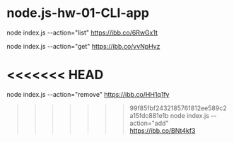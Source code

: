 # node.js-hw-01-CLI-app

node index.js --action="list"
https://ibb.co/6RwGx1t

node index.js --action="get"
https://ibb.co/vvNpHvz

<<<<<<< HEAD
=======
node index.js --action="remove"
https://ibb.co/HH1q1fy

>>>>>>> 99f85fbf2432185761812ee589c2a15fdc881e1b
node index.js --action="add"
https://ibb.co/BNt4kf3

